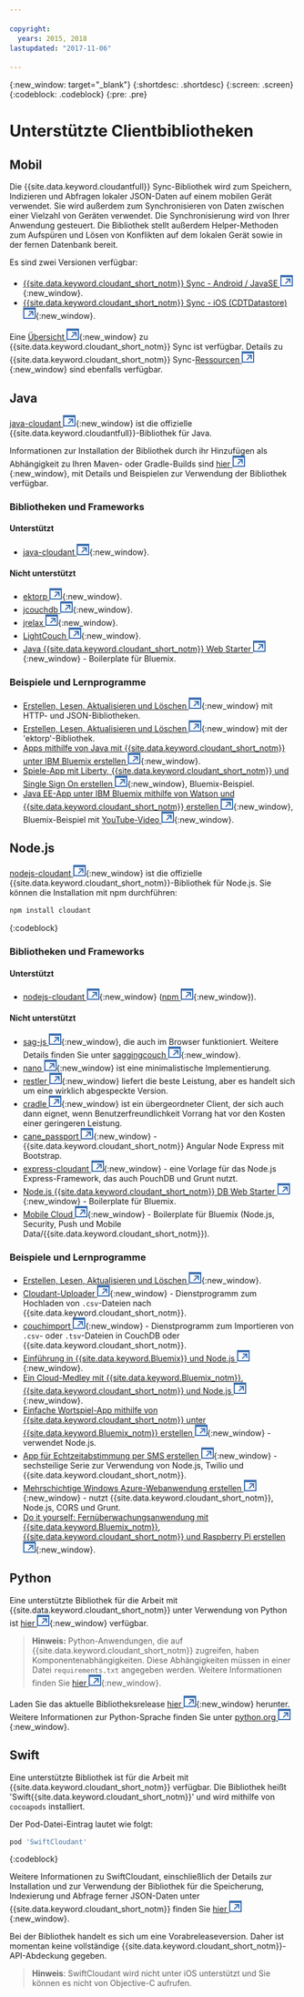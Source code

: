 ```yaml
---

copyright:
  years: 2015, 2018
lastupdated: "2017-11-06"

---
```


{:new_window: target="_blank"}
{:shortdesc: .shortdesc}
{:screen: .screen}
{:codeblock: .codeblock}
{:pre: .pre}

<!-- Acrolinx: 2017-03-06 -->

# Unterstützte Clientbibliotheken

## Mobil

Die {{site.data.keyword.cloudantfull}} Sync-Bibliothek wird zum Speichern,
Indizieren und Abfragen lokaler JSON-Daten auf einem mobilen Gerät verwendet.
Sie wird außerdem zum Synchronisieren von Daten zwischen einer Vielzahl von
Geräten verwendet.
Die Synchronisierung wird von Ihrer Anwendung gesteuert.
Die
Bibliothek stellt außerdem Helper-Methoden zum Aufspüren und Lösen von
Konflikten auf dem lokalen Gerät sowie in der fernen Datenbank bereit.

Es sind zwei Versionen verfügbar:

-   [{{site.data.keyword.cloudant_short_notm}} Sync - Android / JavaSE ![Symbol für externen Link](../images/launch-glyph.svg "Symbol für externen Link")](https://github.com/cloudant/sync-android){:new_window}.
-   [{{site.data.keyword.cloudant_short_notm}} Sync - iOS (CDTDatastore) ![Symbol für externen Link](../images/launch-glyph.svg "Symbol für externen Link")](https://github.com/cloudant/CDTDatastore){:new_window}.

Eine [Übersicht ![Symbol für externen Link](../images/launch-glyph.svg "Symbol für externen Link")](https://cloudant.com/product/cloudant-features/sync/){:new_window} zu {{site.data.keyword.cloudant_short_notm}} Sync ist verfügbar.
Details zu {{site.data.keyword.cloudant_short_notm}} Sync-[Ressourcen ![Symbol für externen Link](../images/launch-glyph.svg "Symbol für externen Link")](https://cloudant.com/cloudant-sync-resources/){:new_window} sind ebenfalls verfügbar.

## Java

[java-cloudant ![Symbol für externen Link](../images/launch-glyph.svg "Symbol für externen Link")](https://github.com/cloudant/java-cloudant){:new_window} ist die offizielle
{{site.data.keyword.cloudantfull}}-Bibliothek für Java.

Informationen zur Installation der Bibliothek durch ihr Hinzufügen als Abhängigkeit
zu Ihren Maven- oder Gradle-Builds sind
[hier ![Symbol für externen Link](../images/launch-glyph.svg "Symbol für externen Link")](https://github.com/cloudant/java-cloudant#installation-and-usage){:new_window},
mit Details und Beispielen zur Verwendung der Bibliothek verfügbar.

### Bibliotheken und Frameworks

#### Unterstützt

-   [java-cloudant ![Symbol für externen Link](../images/launch-glyph.svg "Symbol für externen Link")](https://github.com/cloudant/java-cloudant){:new_window}.

#### Nicht unterstützt

-   [ektorp ![Symbol für externen Link](../images/launch-glyph.svg "Symbol für externen Link")](http://ektorp.org/){:new_window}.
-   [jcouchdb ![Symbol für externen Link](../images/launch-glyph.svg "Symbol für externen Link")](http://code.google.com/p/jcouchdb/){:new_window}.
-   [jrelax ![Symbol für externen Link](../images/launch-glyph.svg "Symbol für externen Link")](https://github.com/isterin/jrelax){:new_window}.
-   [LightCouch ![Symbol für externen Link](../images/launch-glyph.svg "Symbol für externen Link")](http://www.lightcouch.org/){:new_window}.
-   [Java {{site.data.keyword.cloudant_short_notm}} Web Starter ![Symbol für externen Link](../images/launch-glyph.svg "Symbol für externen Link")](https://ace.ng.bluemix.net/#/store/cloudOEPaneId=store&appTemplateGuid=CloudantJavaBPTemplate&fromCatalog=true){:new_window} - Boilerplate für Bluemix.

### Beispiele und Lernprogramme

-   [Erstellen, Lesen, Aktualisieren und Löschen ![Symbol für externen Link](../images/launch-glyph.svg "Symbol für externen Link")](https://github.com/cloudant/haengematte/tree/master/java){:new_window} mit HTTP- und JSON-Bibliotheken.
-   [Erstellen, Lesen, Aktualisieren und Löschen ![Symbol für externen Link](../images/launch-glyph.svg "Symbol für externen Link")](https://github.com/cloudant/haengematte/tree/master/java/CrudWithEktorp){:new_window} mit der 'ektorp'-Bibliothek.
-   [Apps mithilfe von Java mit {{site.data.keyword.cloudant_short_notm}} unter IBM Bluemix erstellen ![Symbol für externen Link](../images/launch-glyph.svg "Symbol für externen Link")](https://cloudant.com/blog/building-apps-using-java-with-cloudant-on-ibm-bluemix/){:new_window}.
-   [Spiele-App mit Liberty, {{site.data.keyword.cloudant_short_notm}} und Single Sign On erstellen ![Symbol für externen Link](../images/launch-glyph.svg "Symbol für externen Link")](http://www.ibm.com/developerworks/cloud/library/cl-multiservicegame-app/index.html?ca=drs-){:new_window}, Bluemix-Beispiel.
-   [Java EE-App unter IBM Bluemix mithilfe von Watson und {{site.data.keyword.cloudant_short_notm}} erstellen ![Symbol für externen Link](../images/launch-glyph.svg "Symbol für externen Link")](https://developer.ibm.com/bluemix/2014/10/17/building-java-ee-app-ibm-bluemix-using-watson-cloudant/){:new_window}, Bluemix-Beispiel mit [YouTube-Video ![Symbol für externen Link](../images/launch-glyph.svg "Symbol für externen Link")](https://www.youtube.com/watch?feature=youtu.be&v=9AFMY6m0LIU&app=desktop){:new_window}.


## Node.js

[nodejs-cloudant ![Symbol für externen Link](../images/launch-glyph.svg "Symbol für externen Link")](https://github.com/cloudant/nodejs-cloudant){:new_window}
ist die offizielle {{site.data.keyword.cloudant_short_notm}}-Bibliothek für Node.js.
Sie können
die Installation mit npm durchführen:

```sh
npm install cloudant
```
{:codeblock}

### Bibliotheken und Frameworks

#### Unterstützt

-   [nodejs-cloudant ![Symbol für externen Link](../images/launch-glyph.svg "Symbol für externen Link")](https://github.com/cloudant/nodejs-cloudant){:new_window} ([npm ![Symbol für externen Link](../images/launch-glyph.svg "Symbol für externen Link")](https://www.npmjs.org/package/cloudant){:new_window}).

#### Nicht unterstützt

-   [sag-js ![Symbol für externen Link](../images/launch-glyph.svg "Symbol für externen Link")](https://github.com/sbisbee/sag-js){:new_window}, die auch im Browser funktioniert.
    Weitere Details finden Sie unter [saggingcouch ![Symbol für externen Link](../images/launch-glyph.svg "Symbol für externen Link")](https://github.com/sbisbee/saggingcouch.com){:new_window}.
-   [nano ![Symbol für externen Link](../images/launch-glyph.svg "Symbol für externen Link")](https://github.com/dscape/nano){:new_window} ist eine minimalistische Implementierung.
-   [restler ![Symbol für externen Link](../images/launch-glyph.svg "Symbol für externen Link")](https://github.com/danwrong/restler){:new_window} liefert die beste Leistung, aber es handelt sich um eine wirklich abgespeckte Version.
-   [cradle ![Symbol für externen Link](../images/launch-glyph.svg "Symbol für externen Link")](https://github.com/flatiron/cradle){:new_window} ist ein übergeordneter Client, der sich auch dann eignet,
    wenn Benutzerfreundlichkeit Vorrang hat vor den Kosten einer geringeren Leistung.
-   [cane_passport ![Symbol für externen Link](../images/launch-glyph.svg "Symbol für externen Link")](https://github.com/ddemichele/cane_passport){:new_window} - {{site.data.keyword.cloudant_short_notm}} Angular Node Express mit Bootstrap.
-   [express-cloudant ![Symbol für externen Link](../images/launch-glyph.svg "Symbol für externen Link")](https://github.com/cloudant-labs/express-cloudant){:new_window} - eine Vorlage für das Node.js Express-Framework, das auch PouchDB und Grunt nutzt.
-   [Node.js {{site.data.keyword.cloudant_short_notm}} DB Web Starter ![Symbol für externen Link](../images/launch-glyph.svg "Symbol für externen Link")](https://ace.ng.bluemix.net/#/store/cloudOEPaneId=store&appTemplateGuid=nodejscloudantbp&fromCatalog=true){:new_window} - Boilerplate für Bluemix.
-   [Mobile Cloud ![Symbol für externen Link](../images/launch-glyph.svg "Symbol für externen Link")](https://ace.ng.bluemix.net/#/store/cloudOEPaneId=store&appTemplateGuid=mobileBackendStarter&fromCatalog=true){:new_window} - Boilerplate für Bluemix (Node.js, Security, Push und Mobile Data/{{site.data.keyword.cloudant_short_notm}}).

### Beispiele und Lernprogramme

-   [Erstellen, Lesen, Aktualisieren und Löschen ![Symbol für externen Link](../images/launch-glyph.svg "Symbol für externen Link")](https://github.com/cloudant/haengematte/tree/master/nodejs){:new_window}.
-   [Cloudant-Uploader ![Symbol für externen Link](../images/launch-glyph.svg "Symbol für externen Link")](https://github.com/garbados/Cloudant-Uploader){:new_window} - Dienstprogramm zum Hochladen von `.csv`-Dateien nach {{site.data.keyword.cloudant_short_notm}}.
-   [couchimport ![Symbol für externen Link](../images/launch-glyph.svg "Symbol für externen Link")](https://github.com/glynnbird/couchimport){:new_window} - Dienstprogramm zum Importieren von `.csv`- oder `.tsv`-Dateien in CouchDB oder {{site.data.keyword.cloudant_short_notm}}.
-   [Einführung in {{site.data.keyword.Bluemix}} und Node.js ![Symbol für externen Link](../images/launch-glyph.svg "Symbol für externen Link")](http://thoughtsoncloud.com/2014/07/getting-started-ibm-bluemix-node-js/){:new_window}.
-   [Ein Cloud-Medley mit {{site.data.keyword.Bluemix_notm}}, {{site.data.keyword.cloudant_short_notm}} und Node.js ![Symbol für externen Link](../images/launch-glyph.svg "Symbol für externen Link")](https://gigadom.wordpress.com/2014/08/15/a-cloud-medley-with-ibm-bluemix-cloudant-db-and-node-js/){:new_window}.
-   [Einfache Wortspiel-App mithilfe von {{site.data.keyword.cloudant_short_notm}} unter {{site.data.keyword.Bluemix_notm}} erstellen ![Symbol für externen Link](../images/launch-glyph.svg "Symbol für externen Link")](http://www.ibm.com/developerworks/cloud/library/cl-guesstheword-app/index.html?ca=drs-){:new_window} - verwendet Node.js.
-   [App für Echtzeitabstimmung per SMS erstellen ![Symbol für externen Link](../images/launch-glyph.svg "Symbol für externen Link")](https://www.twilio.com/blog/2012/09/building-a-real-time-sms-voting-app-part-1-node-js-couchdb.html){:new_window} - sechsteilige Serie zur Verwendung von Node.js, Twilio und {{site.data.keyword.cloudant_short_notm}}.
-   [Mehrschichtige Windows Azure-Webanwendung erstellen ![Symbol für externen Link](../images/launch-glyph.svg "Symbol für externen Link")](http://msopentech.com/blog/2013/12/19/tutorial-building-multi-tier-windows-azure-web-application-use-cloudants-couchdb-service-node-js-cors-grunt-2/){:new_window} - nutzt {{site.data.keyword.cloudant_short_notm}}, Node.js, CORS und Grunt.
-   [Do it yourself: Fernüberwachungsanwendung mit {{site.data.keyword.Bluemix_notm}}, {{site.data.keyword.cloudant_short_notm}} und Raspberry Pi erstellen ![Symbol für externen Link](../images/launch-glyph.svg "Symbol für externen Link")](http://www.ibm.com/developerworks/library/ba-remoteservpi-app/index.html){:new_window}.

## Python

Eine unterstützte Bibliothek für die Arbeit mit {{site.data.keyword.cloudant_short_notm}} unter Verwendung von Python ist [hier ![Symbol für externen Link](../images/launch-glyph.svg "Symbol für externen Link")](https://github.com/cloudant/python-cloudant){:new_window} verfügbar.

>   **Hinweis:** Python-Anwendungen, die auf {{site.data.keyword.cloudant_short_notm}} zugreifen, haben Komponentenabhängigkeiten. Diese Abhängigkeiten müssen in einer Datei `requirements.txt` angegeben werden. Weitere Informationen finden Sie [hier ![Symbol für externen Link](../images/launch-glyph.svg "Symbol für externen Link")](https://pip.readthedocs.io/en/1.1/requirements.html){:new_window}.

Laden Sie das aktuelle Bibliotheksrelease [hier ![Symbol für externen Link](../images/launch-glyph.svg "Symbol für externen Link")](https://pypi.python.org/pypi/cloudant/){:new_window} herunter.
Weitere Informationen zur Python-Sprache finden Sie unter [python.org ![Symbol für externen Link](../images/launch-glyph.svg "Symbol für externen Link")](https://www.python.org/about/){:new_window}. 

## Swift

Eine unterstützte Bibliothek ist für die Arbeit mit {{site.data.keyword.cloudant_short_notm}} verfügbar.
Die Bibliothek heißt 'Swift{{site.data.keyword.cloudant_short_notm}}' und wird mithilfe
von `cocoapods` installiert.

Der Pod-Datei-Eintrag lautet wie folgt:

```sh
pod 'SwiftCloudant'
```
{:codeblock}

Weitere Informationen zu SwiftCloudant, einschließlich der Details zur Installation und zur Verwendung der Bibliothek für die Speicherung,
Indexierung und Abfrage ferner JSON-Daten unter {{site.data.keyword.cloudant_short_notm}} finden Sie [hier ![Symbol für externen Link](../images/launch-glyph.svg "Symbol für externen Link")](https://github.com/cloudant/swift-cloudant){:new_window}.

Bei der Bibliothek handelt es sich um eine Vorabreleaseversion.
Daher ist momentan keine
vollständige {{site.data.keyword.cloudant_short_notm}}-API-Abdeckung gegeben. 

>   **Hinweis**: SwiftCloudant wird nicht unter iOS unterstützt und Sie können es nicht von Objective-C aufrufen.
